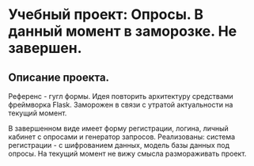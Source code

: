# Учебный проект: Опросы. В данный момент в заморозке. Не завершен.
## Описание проекта.
Референс - гугл формы. Идея повторить архитектуру средствами фреймворка Flask.
Заморожен в связи с утратой актуальности на текущий момент.

В завершенном виде имеет форму регистрации, логина, личный кабинет с опросами и генератор запросов.
Реализованы: система регистрации - с шифрованием данных, модель базы данных под опросы.
На текущий момент не вижу смысла размораживать проект.
